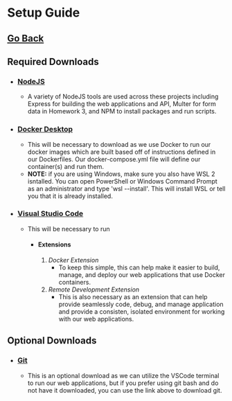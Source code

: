 # Setup Guide

## [Go Back](README.md)

## Required Downloads

- ### [NodeJS](https://nodejs.org/en/)
  - A variety of NodeJS tools are used across these projects including Express for building the web applications and API, Multer for form data in Homework 3, and NPM to install packages and run scripts.
- ### [Docker Desktop](https://docs.docker.com/get-docker/)
  - This will be necessary to download as we use Docker to run our docker images which are built based off of instructions defined in our Dockerfiles. Our docker-compose.yml file will define our container(s) and run them.
  - **NOTE:** if you are using Windows, make sure you also have WSL 2 isntalled. You can open PowerShell or Windows Command Prompt as an administrator and type 'wsl --install'. This will install WSL or tell you that it is already installed.
- ### [Visual Studio Code](https://code.visualstudio.com/)
  - This will be necessary to run
    - #### Extensions
      1. _Docker Extension_
         - To keep this simple, this can help make it easier to build, manage, and deploy our web applications that use Docker containers.
      2. _Remote Development Extension_
         - This is also necessary as an extension that can help provide seamlessly code, debug, and manage application and provide a consisten, isolated environment for working with our web applications.

## Optional Downloads

- ### [Git](https://git-scm.com/)
  - This is an optional download as we can utilize the VSCode terminal to run our web applications, but if you prefer using git bash and do not have it downloaded, you can use the link above to download git.
